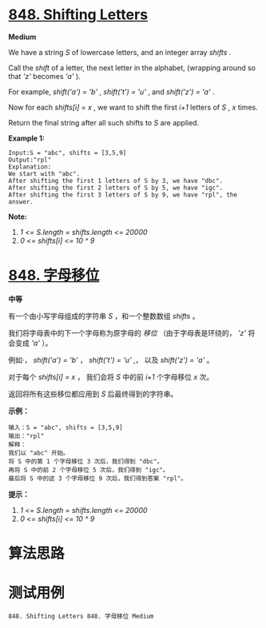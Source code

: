 # [848. Shifting Letters][enTitle]

**Medium**

We have a string  *S*  of lowercase letters, and an integer array  *shifts* .

Call the  *shift*  of a letter, the next letter in the alphabet, (wrapping around so that  *'z'*  becomes  *'a'* ).

For example,  *shift('a') = 'b'* ,  *shift('t') = 'u'* , and  *shift('z') = 'a'* .

Now for each  *shifts[i] = x* , we want to shift the first  *i+1*  letters of  *S* ,  *x*  times.

Return the final string after all such shifts to  *S*  are applied.

**Example 1:** 

```
Input:S = "abc", shifts = [3,5,9]
Output:"rpl"
Explanation:
We start with "abc".
After shifting the first 1 letters of S by 3, we have "dbc".
After shifting the first 2 letters of S by 5, we have "igc".
After shifting the first 3 letters of S by 9, we have "rpl", the answer.

```

**Note:** 

1.  *1 <= S.length = shifts.length <= 20000*  
2.  *0 <= shifts[i] <= 10 ^ 9* 


# [848. 字母移位][cnTitle]

**中等**

有一个由小写字母组成的字符串  *S* ，和一个整数数组  *shifts* 。

我们将字母表中的下一个字母称为原字母的  *移位* （由于字母表是环绕的，  *'z'*  将会变成  *'a'* ）。

例如·， *shift('a') = 'b'* ，  *shift('t') = 'u'* ,， 以及  *shift('z') = 'a'* 。

对于每个  *shifts[i] = x*  ， 我们会将  *S*  中的前  *i+1*  个字母移位  *x*  次。

返回将所有这些移位都应用到  *S*  后最终得到的字符串。

**示例：** 

```
输入：S = "abc", shifts = [3,5,9]
输出："rpl"
解释：
我们以 "abc" 开始。
将 S 中的第 1 个字母移位 3 次后，我们得到 "dbc"。
再将 S 中的前 2 个字母移位 5 次后，我们得到 "igc"。
最后将 S 中的这 3 个字母移位 9 次后，我们得到答案 "rpl"。

```

**提示：** 

1.  *1 <= S.length = shifts.length <= 20000*  
2.  *0 <= shifts[i] <= 10 ^ 9* 




# 算法思路

# 测试用例
```
848. Shifting Letters 848. 字母移位 Medium
```

[enTitle]: https://leetcode.com/problems/shifting-letters/
[cnTitle]: https://leetcode-cn.com/problems/shifting-letters/
